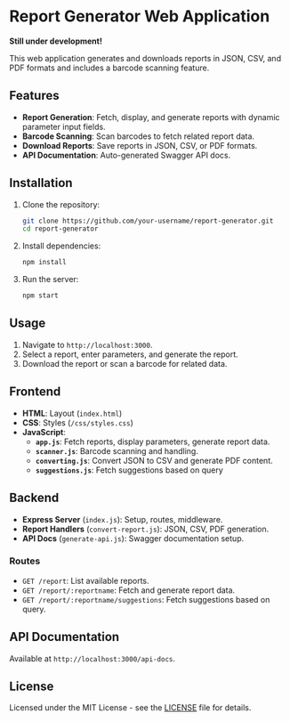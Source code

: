 # Report Generator Web Application
**Still under development!**

This web application generates and downloads reports in JSON, CSV, and PDF formats and includes a barcode scanning feature.

## Features

- **Report Generation**: Fetch, display, and generate reports with dynamic parameter input fields.
- **Barcode Scanning**: Scan barcodes to fetch related report data.
- **Download Reports**: Save reports in JSON, CSV, or PDF formats.
- **API Documentation**: Auto-generated Swagger API docs.

## Installation

1. Clone the repository:
    ```bash
    git clone https://github.com/your-username/report-generator.git
    cd report-generator
    ```
2. Install dependencies:
    ```bash
    npm install
    ```
3. Run the server:
    ```bash
    npm start
    ```

## Usage

1. Navigate to `http://localhost:3000`.
2. Select a report, enter parameters, and generate the report.
3. Download the report or scan a barcode for related data.

## Frontend

- **HTML**: Layout (`index.html`)
- **CSS**: Styles (`/css/styles.css`)
- **JavaScript**: 
  - **`app.js`**: Fetch reports, display parameters, generate report data.
  - **`scanner.js`**: Barcode scanning and handling.
  - **`converting.js`**: Convert JSON to CSV and generate PDF content.
  - **`suggestions.js`**: Fetch suggestions based on query

## Backend

- **Express Server** (`index.js`): Setup, routes, middleware.
- **Report Handlers** (`convert-report.js`): JSON, CSV, PDF generation.
- **API Docs** (`generate-api.js`): Swagger documentation setup.

### Routes

- `GET /report`: List available reports.
- `GET /report/:reportname`: Fetch and generate report data.
- `GET /report/:reportname/suggestions`: Fetch suggestions based on query.

## API Documentation

Available at `http://localhost:3000/api-docs`.

## License

Licensed under the MIT License - see the [LICENSE](LICENSE) file for details.


